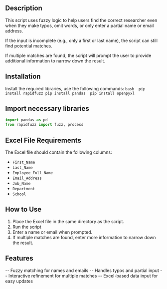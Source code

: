 

## Description
This script uses fuzzy logic to help users find the correct researcher even when they make typos, omit words, or only enter a partial name or email address.

If the input is incomplete (e.g., only a first or last name), the script can still find potential matches.

If multiple matches are found, the script will prompt the user to provide additional information to narrow down the result.


## Installation
Install the required libraries, use the following commands:
    ```bash 
    pip install rapidfuzz
    pip install pandas 
    pip install openpyxl 
    ```

## Import necessary libraries
```python
import pandas as pd
from rapidfuzz import fuzz, process
```


## Excel File Requirements
The Excel file should contain the following columns:

- `First_Name`
- `Last_Name`
- `Employee_Full_Name`
- `Email_Address`
- `Job_Name`
- `Department`
- `School`

## How to Use
 1. Place the Excel file in the same directory as the script.
 2. Run the script
 3. Enter a name or email when prompted.
 4. If multiple matches are found, enter more information to narrow down the result.

 ## Features
-- Fuzzy matching for names and emails
-- Handles typos and partial input
-- Interactive refinement for multiple matches
-- Excel-based data input for easy updates
